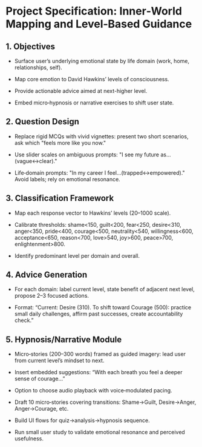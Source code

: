 # Project Specification: Inner‑World Mapping and Level‑Based Guidance

## 1. Objectives

- Surface user’s underlying emotional state by life domain (work, home, relationships, self).

- Map core emotion to David Hawkins’ levels of consciousness.

- Provide actionable advice aimed at next-higher level.

- Embed micro‑hypnosis or narrative exercises to shift user state.

## 2. Question Design

- Replace rigid MCQs with vivid vignettes: present two short scenarios, ask which "feels more like you now."

- Use slider scales on ambiguous prompts: "I see my future as…(vague↔️clear)."

- Life‑domain prompts: "In my career I feel…(trapped↔️empowered)." Avoid labels; rely on emotional resonance.

## 3. Classification Framework

- Map each response vector to Hawkins’ levels (20–1000 scale).

- Calibrate thresholds: shame<150, guilt<200, fear<250, desire<310, anger<350, pride<400, courage<500, neutrality<540, willingness<600, acceptance<650, reason<700, love>540, joy>600, peace>700, enlightenment>800.

- Identify predominant level per domain and overall.

## 4. Advice Generation

- For each domain: label current level, state benefit of adjacent next level, propose 2–3 focused actions.

- Format: “Current: Desire (310). To shift toward Courage (500): practice small daily challenges, affirm past successes, create accountability check.”

## 5. Hypnosis/Narrative Module

- Micro‑stories (200–300 words) framed as guided imagery: lead user from current level’s mindset to next.

- Insert embedded suggestions: “With each breath you feel a deeper sense of courage…”

- Option to choose audio playback with voice‑modulated pacing.

- Draft 10 micro‑stories covering transitions: Shame→Guilt, Desire→Anger, Anger→Courage, etc.

- Build UI flows for quiz→analysis→hypnosis sequence.

- Run small user study to validate emotional resonance and perceived usefulness.